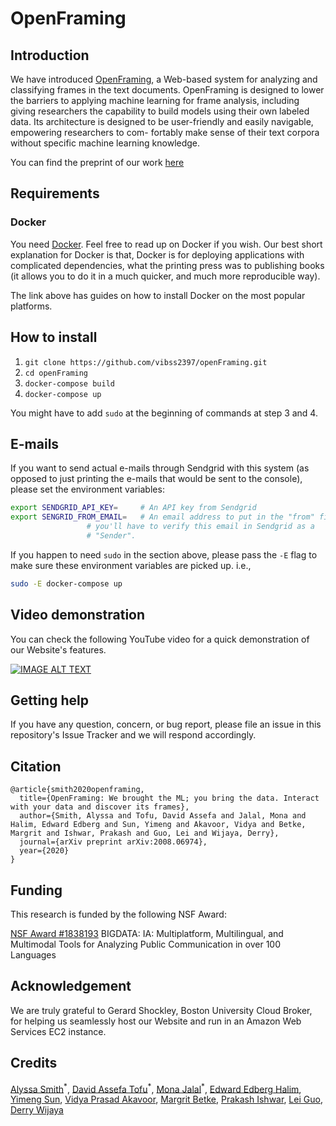 # OpenFraming

## Introduction

We have introduced [OpenFraming](http://www.openframing.org), a Web-based system for analyzing and classifying frames in the text documents. OpenFraming is designed to lower the barriers to applying machine learning for frame analysis, including giving researchers the capability to build models using their own labeled data. Its architecture is designed to be user-friendly and easily navigable, empowering researchers to com- fortably make sense of their text corpora without specific machine learning knowledge.

You can find the preprint of our work [here](https://arxiv.org/pdf/2008.06974.pdf)

## Requirements

### Docker
You need [Docker](https://docs.docker.com/get-docker/). Feel free to read up on Docker if you wish.
Our best short explanation for Docker is that, Docker is for deploying applications with complicated
dependencies, what the printing press was to publishing books (it allows you to do it in a much quicker,
and much more reproducible way).

The link above has guides on how to install Docker on the most popular platforms.

## How to install

 1. `git clone https://github.com/vibss2397/openFraming.git`
 2. `cd openFraming`
 3. `docker-compose build`
 4. `docker-compose up`
 
 You might have to add `sudo` at the beginning of commands at step 3 and 4.


## E-mails
If you want to send actual e-mails through Sendgrid with this system (as opposed to just
printing the e-mails that would be sent to the console),  please set the environment
variables:

```bash
export SENDGRID_API_KEY=     # An API key from Sendgrid
export SENGRID_FROM_EMAIL=   # An email address to put in the "from" field. Note that
			     # you'll have to verify this email in Sendgrid as a 
			     # "Sender". 
```

If you happen to need `sudo` in the section above, please pass the `-E` flag to make
sure these environment variables are picked up. i.e.,

```bash
sudo -E docker-compose up
```

## Video demonstration

You can check the following YouTube video for a quick demonstration of our Website's features.

[![IMAGE ALT TEXT](http://img.youtube.com/vi/u8SJAZ-EbgU/0.jpg)](http://www.youtube.com/watch?v=u8SJAZ-EbgU "OpenFraming video tutorial")

## Getting help

If you have any question, concern, or bug report, please file an issue in this repository's Issue Tracker and we will respond accordingly.


## Citation
```
@article{smith2020openframing,
  title={OpenFraming: We brought the ML; you bring the data. Interact with your data and discover its frames},
  author={Smith, Alyssa and Tofu, David Assefa and Jalal, Mona and Halim, Edward Edberg and Sun, Yimeng and Akavoor, Vidya and Betke, Margrit and Ishwar, Prakash and Guo, Lei and Wijaya, Derry},
  journal={arXiv preprint arXiv:2008.06974},
  year={2020}
}
```

## Funding

This research is funded by the following NSF Award:

   [NSF Award #1838193](https://www.nsf.gov/awardsearch/showAward?AWD_ID=1838193&HistoricalAwards=false) BIGDATA: IA: Multiplatform, Multilingual, and Multimodal Tools for Analyzing Public Communication in over 100 Languages
    
    
## Acknowledgement

We are truly grateful to Gerard Shockley, Boston University Cloud Broker, for helping us seamlessly host our Website and run in an Amazon Web Services EC2 instance.


## Credits

[Alyssa Smith](https://www.linkedin.com/in/alyssa-smith-2463b7a0)<sup>&ast;</sup>, [David Assefa Tofu](https://davidatbu.github.io)<sup>&ast;</sup>, [Mona Jalal](http://monajalal.com)<sup>&ast;</sup>, [Edward Edberg Halim](https://id.linkedin.com/in/edward-edberg-halim-241014111), [Yimeng Sun](https://www.linkedin.com/in/yimengsun0104), [Vidya Prasad Akavoor](https://www.linkedin.com/in/vidya-akavoor), [Margrit Betke](http://www.cs.bu.edu/~betke), [Prakash Ishwar](http://sites.bu.edu/pi), [Lei Guo](https://www.leiguo.net), [Derry Wijaya](https://derrywijaya.github.io)
